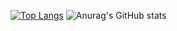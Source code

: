 [![Top Langs](https://github-readme-stats.vercel.app/api/top-langs/?username=meohyeon&layout=compact)](https://github.com/anuraghazra/github-readme-stats)
![Anurag's GitHub stats](https://github-readme-stats.vercel.app/api?username=meohyeon&theme=buefy&show_icons=true)
